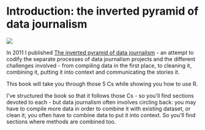 # Introduction: the inverted pyramid of data journalism

![](images/datajournalism_5cs1)

In 2011 I published [The inverted pyramid of data journalism](https://onlinejournalismblog.com/2011/07/07/the-inverted-pyramid-of-data-journalism/) - an attempt to codify the separate processes of data journalism projects and the different challenges involved - from compiling data in the first place, to cleaning it, combining it, putting it into context and communicating the stories it.

This book will take you through those 5 Cs while showing you how to use R. 

I've structured the book so that it follows those Cs - so you'll find sections devoted to each - but data journalism often involves circling back: you may have to compile more data in order to combine it with existing dataset, or clean it; you often have to combine data to put it into context. So you'll find sections where methods are combined too.

